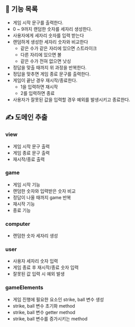 ## 📜 기능 목록

- 게임 시작 문구를 출력한다.
- 0 ~ 9까지 랜덤한 숫자를 세자리 생성한다.
- 사용자에게 세자리 숫자를 입력 받는다
- 랜덤하게 생성한 세자리 숫자와 비교한다
    - 같은 수가 같은 자리에 있으면 스트라이크
    - 다른 자리에 있으면 볼
    - 같은 수가 전혀 없으면 낫싱
- 정답을 맞출 때까지 위 과정을 반복한다.
- 정답을 맞추면 게임 종료 문구를 출력한다.
- 게임이 끝난 경우 재시작/종료한다.
    - 1을 입력하면 재시작
    - 2를 입력하면 종료
- 사용자가 잘못된 값을 입력할 경우 예외를 발생시키고 종료한다.

## ✍️ 도메인 추출

### view

- 게임 시작 문구 출력
- 게임 종료 문구 출력
- 재시작/종료 출력

### game

- 게임 시작 기능
- 랜덤한 숫자와 입력받은 숫자 비교
- 정답이 나올 때까지 game 반복
- 재시작 기능
- 종료 기능

### computer

- 랜덤한 숫자 세자리 생성

### user

- 사용자 세자리 숫자 입력
- 게임 종료 후 재시작/종료 숫자 입력
- 잘못된 값 입력 시 예외 발생

### gameElements

- 게임 진행에 필요한 요소인 strike, ball 변수 생성
- strike, ball 변수 초기화 method
- strike, ball 변수 getter method
- strike, ball 변수를 증가시키는 method